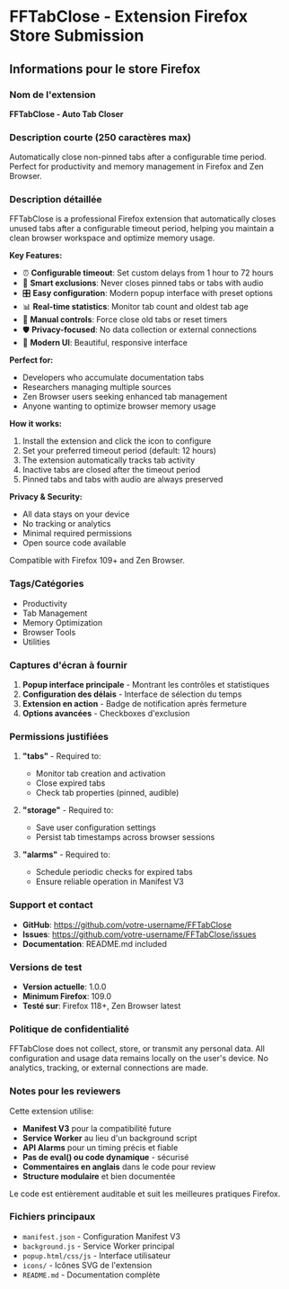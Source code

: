 # FFTabClose - Extension Firefox Store Submission

## Informations pour le store Firefox

### Nom de l'extension
**FFTabClose - Auto Tab Closer**

### Description courte (250 caractères max)
Automatically close non-pinned tabs after a configurable time period. Perfect for productivity and memory management in Firefox and Zen Browser.

### Description détaillée

FFTabClose is a professional Firefox extension that automatically closes unused tabs after a configurable timeout period, helping you maintain a clean browser workspace and optimize memory usage.

**Key Features:**
- ⏰ **Configurable timeout**: Set custom delays from 1 hour to 72 hours
- 📌 **Smart exclusions**: Never closes pinned tabs or tabs with audio
- 🎛️ **Easy configuration**: Modern popup interface with preset options
- 📊 **Real-time statistics**: Monitor tab count and oldest tab age
- 🔧 **Manual controls**: Force close old tabs or reset timers
- 🛡️ **Privacy-focused**: No data collection or external connections
- 🎨 **Modern UI**: Beautiful, responsive interface

**Perfect for:**
- Developers who accumulate documentation tabs
- Researchers managing multiple sources
- Zen Browser users seeking enhanced tab management
- Anyone wanting to optimize browser memory usage

**How it works:**
1. Install the extension and click the icon to configure
2. Set your preferred timeout period (default: 12 hours)
3. The extension automatically tracks tab activity
4. Inactive tabs are closed after the timeout period
5. Pinned tabs and tabs with audio are always preserved

**Privacy & Security:**
- All data stays on your device
- No tracking or analytics
- Minimal required permissions
- Open source code available

Compatible with Firefox 109+ and Zen Browser.

### Tags/Catégories
- Productivity
- Tab Management
- Memory Optimization
- Browser Tools
- Utilities

### Captures d'écran à fournir
1. **Popup interface principale** - Montrant les contrôles et statistiques
2. **Configuration des délais** - Interface de sélection du temps
3. **Extension en action** - Badge de notification après fermeture
4. **Options avancées** - Checkboxes d'exclusion

### Permissions justifiées

1. **"tabs"** - Required to:
   - Monitor tab creation and activation
   - Close expired tabs
   - Check tab properties (pinned, audible)

2. **"storage"** - Required to:
   - Save user configuration settings
   - Persist tab timestamps across browser sessions

3. **"alarms"** - Required to:
   - Schedule periodic checks for expired tabs
   - Ensure reliable operation in Manifest V3

### Support et contact
- **GitHub**: https://github.com/votre-username/FFTabClose
- **Issues**: https://github.com/votre-username/FFTabClose/issues
- **Documentation**: README.md included

### Versions de test
- **Version actuelle**: 1.0.0
- **Minimum Firefox**: 109.0
- **Testé sur**: Firefox 118+, Zen Browser latest

### Politique de confidentialité
FFTabClose does not collect, store, or transmit any personal data. All configuration and usage data remains locally on the user's device. No analytics, tracking, or external connections are made.

### Notes pour les reviewers

Cette extension utilise:
- **Manifest V3** pour la compatibilité future
- **Service Worker** au lieu d'un background script
- **API Alarms** pour un timing précis et fiable
- **Pas de eval() ou code dynamique** - sécurisé
- **Commentaires en anglais** dans le code pour review
- **Structure modulaire** et bien documentée

Le code est entièrement auditable et suit les meilleures pratiques Firefox.

### Fichiers principaux
- `manifest.json` - Configuration Manifest V3
- `background.js` - Service Worker principal  
- `popup.html/css/js` - Interface utilisateur
- `icons/` - Icônes SVG de l'extension
- `README.md` - Documentation complète
